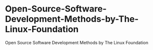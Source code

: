 # Open-Source-Software-Development-Methods-by-The-Linux-Foundation
Open Source Software Development Methods by The Linux Foundation
